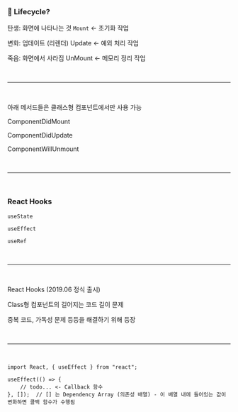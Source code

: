 <br />

### :thinking: Lifecycle?

탄생: 화면에 나타나는 것 `Mount` <- 초기화 작업

변화: 업데이트 (리렌더) Update <- 예외 처리 작업

죽음: 화면에서 사라짐 UnMount <- 메모리 정리 작업

<br />

---

<br />

아래 메서드들은 클래스형 컴포넌트에서만 사용 가능

ComponentDidMount

ComponentDidUpdate

ComponentWillUnmount

<br />

---

<br />

### React Hooks

`useState`

`useEffect`

`useRef`

<br />

---

<br />

React Hooks (2019.06 정식 출시)

Class형 컴포넌트의 길어지는 코드 길이 문제

중복 코드, 가독성 문제 등등을 해결하기 위해 등장

<br />

---

<br />

```react
import React, { useEffect } from "react";

useEffect(() => {
    // todo... <- Callback 함수
}, []);  // [] 는 Dependency Array (의존성 배열) - 이 배열 내에 들어있는 값이 변화하면 콜백 함수가 수행됨
```

<br />
